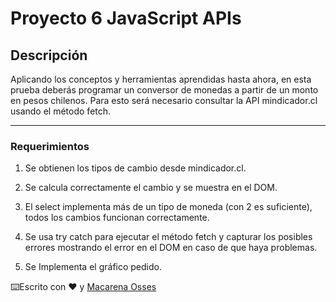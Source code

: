 # Proyecto 6 JavaScript APIs

## Descripción

Aplicando los conceptos y herramientas aprendidas hasta ahora, en esta prueba deberás programar un conversor de monedas a partir de un monto en pesos chilenos. Para esto será necesario consultar la API mindicador.cl usando el método fetch.

---

### Requerimientos

1. Se obtienen los tipos de cambio desde mindicador.cl.

2. Se calcula correctamente el cambio y se muestra en el DOM.

3. El select implementa más de un tipo de moneda (con 2 es suficiente), todos los cambios funcionan correctamente.

4. Se usa try catch para ejecutar el método fetch y capturar los posibles errores mostrando el error en el DOM en caso de que haya problemas.

5. Se Implementa el gráfico pedido.

⌨️Escrito con ❤️ y [Macarena Osses](https://github.com/Makaosva)
